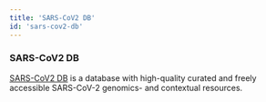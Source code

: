 ```yaml
---
title: 'SARS-CoV2 DB'
id: 'sars-cov2-db'
---
```

### SARS-CoV2 DB
[SARS-CoV2 DB](https://covid19.sfb.uit.no) is a database with high-quality curated and freely accessible SARS-CoV-2 genomics- and contextual resources.
